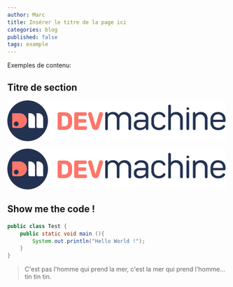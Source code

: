 ```yaml
---
author: Marc
title: Insérer le titre de la page ici
categories: blog
published: false
tags: example
---
```


Exemples de contenu:    

## Titre de section

![logo netlify](/assets/images/devmachine.svg)

[![logo netlify clickable](/assets/images/devmachine.svg)](/assets/images/devmachine.svg)

## Show me the code !

```java
public class Test {
    public static void main (){
        System.out.println("Hello World !");
    }
}
```


> C'est pas l'homme qui prend la mer, c'est la mer qui prend l'homme... tin tin tin.
